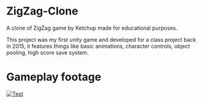 # ZigZag-Clone
 A clone of ZigZag game by Ketchup made for educational purposes.
 
 This project was my first unity game and developed for a class project back in 2015, it features things like basic animations, character controls, object pooling, high score save system.

# Gameplay footage

[![Test](https://thumbs.gfycat.com/ShamelessBelatedKookaburra-size_restricted.gif)]()
